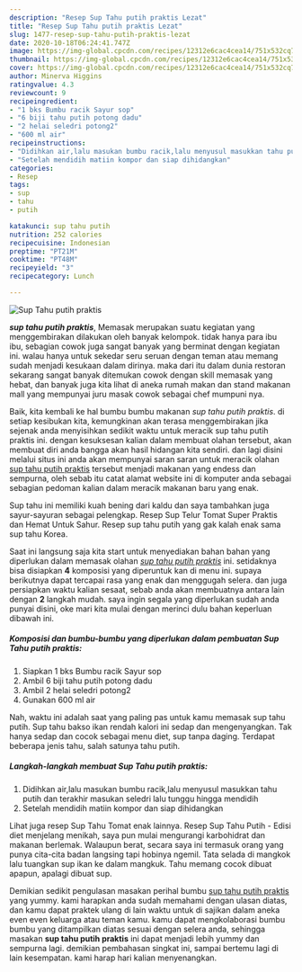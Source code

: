 ```yaml
---
description: "Resep Sup Tahu putih praktis Lezat"
title: "Resep Sup Tahu putih praktis Lezat"
slug: 1477-resep-sup-tahu-putih-praktis-lezat
date: 2020-10-18T06:24:41.747Z
image: https://img-global.cpcdn.com/recipes/12312e6cac4cea14/751x532cq70/sup-tahu-putih-praktis-foto-resep-utama.jpg
thumbnail: https://img-global.cpcdn.com/recipes/12312e6cac4cea14/751x532cq70/sup-tahu-putih-praktis-foto-resep-utama.jpg
cover: https://img-global.cpcdn.com/recipes/12312e6cac4cea14/751x532cq70/sup-tahu-putih-praktis-foto-resep-utama.jpg
author: Minerva Higgins
ratingvalue: 4.3
reviewcount: 9
recipeingredient:
- "1 bks Bumbu racik Sayur sop"
- "6 biji tahu putih potong dadu"
- "2 helai seledri potong2"
- "600 ml air"
recipeinstructions:
- "Didihkan air,lalu masukan bumbu racik,lalu menyusul masukkan tahu putih dan terakhir masukan seledri lalu tunggu hingga mendidih"
- "Setelah mendidih matiin kompor dan siap dihidangkan"
categories:
- Resep
tags:
- sup
- tahu
- putih

katakunci: sup tahu putih 
nutrition: 252 calories
recipecuisine: Indonesian
preptime: "PT21M"
cooktime: "PT48M"
recipeyield: "3"
recipecategory: Lunch

---
```



![Sup Tahu putih praktis](https://img-global.cpcdn.com/recipes/12312e6cac4cea14/751x532cq70/sup-tahu-putih-praktis-foto-resep-utama.jpg)

<b><i>sup tahu putih praktis</i></b>, Memasak merupakan suatu kegiatan yang menggembirakan dilakukan oleh banyak kelompok. tidak hanya para ibu ibu, sebagian cowok juga sangat banyak yang berminat dengan kegiatan ini. walau hanya untuk sekedar seru seruan dengan teman atau memang sudah menjadi kesukaan dalam dirinya. maka dari itu dalam dunia restoran sekarang sangat banyak ditemukan cowok dengan skill memasak yang hebat, dan banyak juga kita lihat di aneka rumah makan dan stand makanan mall yang mempunyai juru masak cowok sebagai chef mumpuni nya.

Baik, kita kembali ke hal bumbu bumbu makanan <i>sup tahu putih praktis</i>. di setiap kesibukan kita, kemungkinan akan terasa menggembirakan jika sejenak anda menyisihkan sedikit waktu untuk meracik sup tahu putih praktis ini. dengan kesuksesan kalian dalam membuat olahan tersebut, akan membuat diri anda bangga akan hasil hidangan kita sendiri. dan lagi disini melalui situs ini anda akan mempunyai saran saran untuk meracik olahan <u>sup tahu putih praktis</u> tersebut menjadi makanan yang endess dan sempurna, oleh sebab itu catat alamat website ini di komputer anda sebagai sebagian pedoman kalian dalam meracik makanan baru yang enak.

Sup tahu ini memiliki kuah bening dari kaldu dan saya tambahkan juga sayur-sayuran sebagai pelengkap. Resep Sup Telur Tomat Super Praktis dan Hemat Untuk Sahur. Resep sup tahu putih yang gak kalah enak sama sup tahu Korea.


Saat ini langsung saja kita start untuk menyediakan bahan bahan yang diperlukan dalam memasak olahan <u><i>sup tahu putih praktis</i></u> ini. setidaknya bisa disiapkan <b>4</b> komposisi yang diperuntuk kan di menu ini. supaya berikutnya dapat tercapai rasa yang enak dan menggugah selera. dan juga persiapkan waktu kalian sesaat, sebab anda akan membuatnya antara lain dengan <b>2</b> langkah mudah. saya ingin segala yang diperlukan sudah anda punyai disini, oke mari kita mulai dengan merinci dulu bahan keperluan dibawah ini.

<!--inarticleads1-->

##### Komposisi dan bumbu-bumbu yang diperlukan dalam pembuatan Sup Tahu putih praktis:

1. Siapkan 1 bks Bumbu racik Sayur sop
1. Ambil 6 biji tahu putih potong dadu
1. Ambil 2 helai seledri potong2
1. Gunakan 600 ml air


Nah, waktu ini adalah saat yang paling pas untuk kamu memasak sup tahu putih. Sup tahu bakso ikan rendah kalori ini sedap dan mengenyangkan. Tak hanya sedap dan cocok sebagai menu diet, sup tanpa daging. Terdapat beberapa jenis tahu, salah satunya tahu putih. 

<!--inarticleads2-->

##### Langkah-langkah membuat Sup Tahu putih praktis:

1. Didihkan air,lalu masukan bumbu racik,lalu menyusul masukkan tahu putih dan terakhir masukan seledri lalu tunggu hingga mendidih
1. Setelah mendidih matiin kompor dan siap dihidangkan


Lihat juga resep Sup Tahu Tomat enak lainnya. Resep Sup Tahu Putih - Edisi diet menjelang menikah, saya pun mulai mengurangi karbohidrat dan makanan berlemak. Walaupun berat, secara saya ini termasuk orang yang punya cita-cita badan langsing tapi hobinya ngemil. Tata selada di mangkok lalu tuangkan sup ikan ke dalam mangkuk. Tahu memang cocok dibuat apapun, apalagi dibuat sup. 

Demikian sedikit pengulasan masakan perihal bumbu <u>sup tahu putih praktis</u> yang yummy. kami harapkan anda sudah memahami dengan ulasan diatas, dan kamu dapat praktek ulang di lain waktu untuk di sajikan dalam aneka even even keluarga atau teman kamu. kamu dapat mengkolaborasi bumbu bumbu yang ditampilkan diatas sesuai dengan selera anda, sehingga masakan <b>sup tahu putih praktis</b> ini dapat menjadi lebih yummy dan sempurna lagi. demikian pembahasan singkat ini, sampai bertemu lagi di lain kesempatan. kami harap hari kalian menyenangkan.
